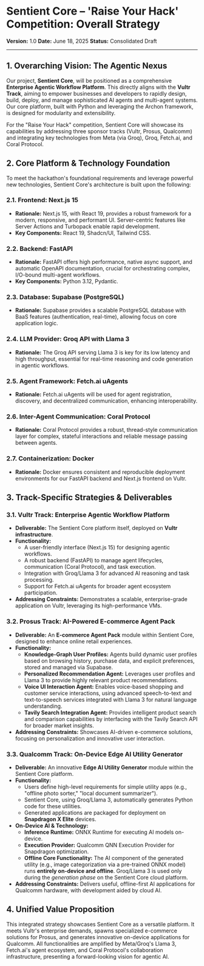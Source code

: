 # Sentient Core – 'Raise Your Hack' Competition: Overall Strategy

**Version:** 1.0
**Date:** June 18, 2025
**Status:** Consolidated Draft

---

## 1. Overarching Vision: The Agentic Nexus

Our project, **Sentient Core**, will be positioned as a comprehensive **Enterprise Agentic Workflow Platform**. This directly aligns with the **Vultr Track**, aiming to empower businesses and developers to rapidly design, build, deploy, and manage sophisticated AI agents and multi-agent systems. Our core platform, built with Python and leveraging the Archon framework, is designed for modularity and extensibility.

For the "Raise Your Hack" competition, Sentient Core will showcase its capabilities by addressing three sponsor tracks (Vultr, Prosus, Qualcomm) and integrating key technologies from Meta (via Groq), Groq, Fetch.ai, and Coral Protocol.

## 2. Core Platform & Technology Foundation

To meet the hackathon's foundational requirements and leverage powerful new technologies, Sentient Core's architecture is built upon the following:

### 2.1. Frontend: Next.js 15
*   **Rationale:** Next.js 15, with React 19, provides a robust framework for a modern, responsive, and performant UI. Server-centric features like Server Actions and Turbopack enable rapid development.
*   **Key Components:** React 19, Shadcn/UI, Tailwind CSS.

### 2.2. Backend: FastAPI
*   **Rationale:** FastAPI offers high performance, native async support, and automatic OpenAPI documentation, crucial for orchestrating complex, I/O-bound multi-agent workflows.
*   **Key Components:** Python 3.12, Pydantic.

### 2.3. Database: Supabase (PostgreSQL)
*   **Rationale:** Supabase provides a scalable PostgreSQL database with BaaS features (authentication, real-time), allowing focus on core application logic.

### 2.4. LLM Provider: Groq API with Llama 3
*   **Rationale:** The Groq API serving Llama 3 is key for its low latency and high throughput, essential for real-time reasoning and code generation in agentic workflows.

### 2.5. Agent Framework: Fetch.ai uAgents
*   **Rationale:** Fetch.ai uAgents will be used for agent registration, discovery, and decentralized communication, enhancing interoperability.

### 2.6. Inter-Agent Communication: Coral Protocol
*   **Rationale:** Coral Protocol provides a robust, thread-style communication layer for complex, stateful interactions and reliable message passing between agents.

### 2.7. Containerization: Docker
*   **Rationale:** Docker ensures consistent and reproducible deployment environments for our FastAPI backend and Next.js frontend on Vultr.

## 3. Track-Specific Strategies & Deliverables

### 3.1. Vultr Track: Enterprise Agentic Workflow Platform

*   **Deliverable:** The Sentient Core platform itself, deployed on **Vultr infrastructure**.
*   **Functionality:**
    *   A user-friendly interface (Next.js 15) for designing agentic workflows.
    *   A robust backend (FastAPI) to manage agent lifecycles, communication (Coral Protocol), and task execution.
    *   Integration with Groq/Llama 3 for advanced AI reasoning and task processing.
    *   Support for Fetch.ai uAgents for broader agent ecosystem participation.
*   **Addressing Constraints:** Demonstrates a scalable, enterprise-grade application on Vultr, leveraging its high-performance VMs.

### 3.2. Prosus Track: AI-Powered E-commerce Agent Pack

*   **Deliverable:** An **E-commerce Agent Pack** module within Sentient Core, designed to enhance online retail experiences.
*   **Functionality:**
    *   **Knowledge-Graph User Profiles:** Agents build dynamic user profiles based on browsing history, purchase data, and explicit preferences, stored and managed via Supabase.
    *   **Personalized Recommendation Agent:** Leverages user profiles and Llama 3 to provide highly relevant product recommendations.
    *   **Voice UI Interaction Agent:** Enables voice-based shopping and customer service interactions, using advanced speech-to-text and text-to-speech services integrated with Llama 3 for natural language understanding.
    *   **Tavily Search Integration Agent:** Provides intelligent product search and comparison capabilities by interfacing with the Tavily Search API for broader market insights.
*   **Addressing Constraints:** Showcases AI-driven e-commerce solutions, focusing on personalization and innovative user interaction.

### 3.3. Qualcomm Track: On-Device Edge AI Utility Generator

*   **Deliverable:** An innovative **Edge AI Utility Generator** module within the Sentient Core platform.
*   **Functionality:**
    *   Users define high-level requirements for simple utility apps (e.g., "offline photo sorter," "local document summarizer").
    *   Sentient Core, using Groq/Llama 3, automatically generates Python code for these utilities.
    *   Generated applications are packaged for deployment on **Snapdragon X Elite** devices.
*   **On-Device AI & Technology:**
    *   **Inference Runtime:** ONNX Runtime for executing AI models on-device.
    *   **Execution Provider:** Qualcomm QNN Execution Provider for Snapdragon optimization.
    *   **Offline Core Functionality:** The AI component of the generated utility (e.g., image categorization via a pre-trained ONNX model) runs **entirely on-device and offline**. Groq/Llama 3 is used only during the *generation phase* on the Sentient Core cloud platform.
*   **Addressing Constraints:** Delivers useful, offline-first AI applications for Qualcomm hardware, with development aided by cloud AI.

## 4. Unified Value Proposition

This integrated strategy showcases Sentient Core as a versatile platform. It meets Vultr's enterprise demands, spawns specialized e-commerce solutions for Prosus, and generates innovative on-device applications for Qualcomm. All functionalities are amplified by Meta/Groq's Llama 3, Fetch.ai's agent ecosystem, and Coral Protocol's collaboration infrastructure, presenting a forward-looking vision for agentic AI.